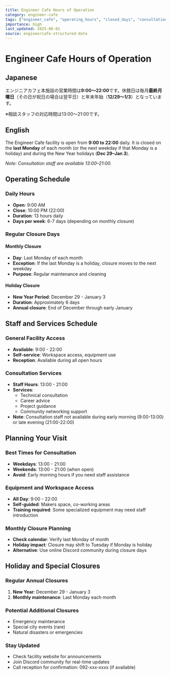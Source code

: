 ```yaml
---
title: Engineer Cafe Hours of Operation
category: engineer-cafe
tags: ["engineer_cafe", "operating_hours", "closed_days", "consultation_hours"]
importance: high
last_updated: 2025-06-01
source: engineercafe-structured-data
---
```


# Engineer Cafe Hours of Operation

## Japanese

エンジニアカフェ本施設の営業時間は**9:00〜22:00**です。休館日は毎月**最終月曜日**（その日が祝日の場合は翌平日）と年末年始（**12/29〜1/3**）となっています。

※相談スタッフの対応時間は13:00〜21:00です。

## English

The Engineer Cafe facility is open from **9:00 to 22:00** daily. It is closed on the **last Monday** of each month (or the next weekday if that Monday is a holiday) and during the New Year holidays (**Dec 29–Jan 3**).

*Note: Consultation staff are available 13:00–21:00.*

## Operating Schedule

### Daily Hours
- **Open**: 9:00 AM
- **Close**: 10:00 PM (22:00)
- **Duration**: 13 hours daily
- **Days per week**: 6-7 days (depending on monthly closure)

### Regular Closure Days

#### Monthly Closure
- **Day**: Last Monday of each month
- **Exception**: If the last Monday is a holiday, closure moves to the next weekday
- **Purpose**: Regular maintenance and cleaning

#### Holiday Closure
- **New Year Period**: December 29 - January 3
- **Duration**: Approximately 6 days
- **Annual closure**: End of December through early January

## Staff and Services Schedule

### General Facility Access
- **Available**: 9:00 - 22:00
- **Self-service**: Workspace access, equipment use
- **Reception**: Available during all open hours

### Consultation Services
- **Staff Hours**: 13:00 - 21:00
- **Services**: 
  - Technical consultation
  - Career advice
  - Project guidance
  - Community networking support
- **Note**: Consultation staff not available during early morning (9:00-13:00) or late evening (21:00-22:00)

## Planning Your Visit

### Best Times for Consultation
- **Weekdays**: 13:00 - 21:00
- **Weekends**: 13:00 - 21:00 (when open)
- **Avoid**: Early morning hours if you need staff assistance

### Equipment and Workspace Access
- **All Day**: 9:00 - 22:00
- **Self-guided**: Makers space, co-working areas
- **Training required**: Some specialized equipment may need staff introduction

### Monthly Closure Planning
- **Check calendar**: Verify last Monday of month
- **Holiday impact**: Closure may shift to Tuesday if Monday is holiday
- **Alternative**: Use online Discord community during closure days

## Holiday and Special Closures

### Regular Annual Closures
1. **New Year**: December 29 - January 3
2. **Monthly maintenance**: Last Monday each month

### Potential Additional Closures
- Emergency maintenance
- Special city events (rare)
- Natural disasters or emergencies

### Stay Updated
- Check facility website for announcements
- Join Discord community for real-time updates
- Call reception for confirmation: 092-xxx-xxxx (if available)